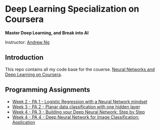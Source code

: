 # Deep Learning Specialization on Coursera

**Master Deep Learning, and Break into AI**

Instructor: [Andrew Ng](http://www.andrewng.org/)

## Introduction

This repo contains all my code base for the couerse. [Neural Networks and Deep Learning on Coursera](https://www.coursera.org/learn/neural-networks-deep-learning/home/).

## Programming Assignments

 - [Week 2 - PA 1 - Logistic Regression with a Neural Network mindset](https://github.com/chaitanya-yeole/neural-networks-and-deep-learning/blob/main/W2%20-%20Logistic%20Regression%20with%20a%20Neural%20Network%20mindset.ipynb)
  - [Week 3 - PA 2 - Planar data classification with one hidden layer](https://github.com/chaitanya-yeole/neural-networks-and-deep-learning/blob/main/W3%20-%20Planar%20data%20classification%20with%20one%20hidden%20layer.ipynb)
  - [Week 4 - PA 3 - Building your Deep Neural Network: Step by Step](https://github.com/chaitanya-yeole/neural-networks-and-deep-learning/blob/main/W4.1%20-%20Building%20your%20Deep%20Neural%20Network%20-%20Step%20by%20Step.ipynb)
  - [Week 4 - PA 4 - Deep Neural Network for Image Classification: Application](https://github.com/chaitanya-yeole/neural-networks-and-deep-learning/blob/main/W4.2%20-%20Deep%20Neural%20Network%20-%20Application.ipynb)
